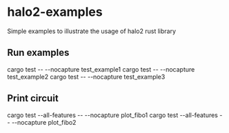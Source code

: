 # halo2-examples
Simple examples to illustrate the usage of halo2 rust library


## Run examples
cargo test -- --nocapture test_example1
cargo test -- --nocapture test_example2
cargo test -- --nocapture test_example3

## Print circuit
cargo test --all-features -- --nocapture plot_fibo1
cargo test --all-features -- --nocapture plot_fibo2
